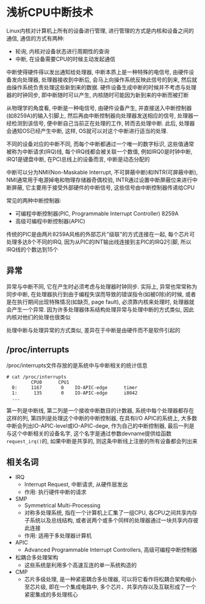 # 浅析CPU中断技术

Linux内核对计算机上所有的设备进行管理, 进行管理的方式是内核和设备之间的通信, 通信的方式有两种:
+ 轮询, 内核对设备状态进行周期性的查询
+ 中断, 在设备需要CPU的时候主动发起通信

中断使得硬件得以发出通知给处理器, 中断本质上是一种特殊的电信号, 由硬件设备发向处理器, 处理器接收到中断后, 会马上向操作系统反映此信号的到来, 然后就由操作系统负责处理这些新到来的数据. 硬件设备生成中断的时候并不考虑与处理器的时钟同步, 即中断随时可以产生, 内核随时可能因为新到来的中断而被打断

从物理学的角度看, 中断是一种电信号, 由硬件设备产生, 并直接送入中断控制器(如8259A)的输入引脚上, 然后再由中断控制器向处理器发送相应的信号, 处理器一经检测到该信号, 便中断自己当前正在处理的工作, 转而去处理中断. 此后, 处理器会通知OS已经产生中断, 这样, OS就可以对这个中断进行适当的处理. 

不同的设备对应的中断不同, 而每个中断都通过一个唯一的数字标识, 这些值通常被称为中断请求(IRQ)线, 每个IRQ线都会被关联一个数值, 例如IRQ0是时钟中断, IRQ1是键盘中断, 在PCI总线上的设备而言, 中断是动态分配的

中断可以分为NMI(Non-Maskable Interrupt, 不可屏蔽中断)和INTR(可屏蔽中断), NMI通常用于电源掉电和物理存储器奇偶校验, INTR通过设置中断屏蔽位来进行中断屏蔽, 它主要用于接受外部硬件的中断信号, 这些信号由中断控制器传递给CPU

常见的两种中断控制器:
+ 可编程中断控制器(PIC, Programmable Interrupt Controller) 8259A
+ 高级可编程中断控制器(APIC)

传统的PIC是由两片8259A风格的外部芯片"级联"的方式连接在一起, 每个芯片可处理多达8个不同的IRQ, 因为从PIC的INT输出线连接到主PIC的IRQ2引脚, 所以IRQ线的个数达到15个

## 异常

异常与中断不同, 它在产生时必须考虑与处理器时钟同步. 实际上, 异常也常常称为同步中断, 在处理器执行到由于编程失误而导致的错误指令(如被0除)的时候, 或者是在执行期间出现特殊情况(如缺页, page fault), 必须靠内核来处理时, 处理器就会产生一个异常. 因为许多处理器体系结构处理异常与处理中断的方式类似, 因此内核对他们的处理也很类似

处理中断与处理异常的方式类似, 差异在于中断是由硬件而不是软件引起的

## /proc/interrupts

/proc/interrupts文件存放的是系统中与中断相关的统计信息

```console
# cat /proc/interrupts
         CPU0      CPU1
  0:     1167       0    IO-APIC-edge      timer
  1:      135       0    IO-APIC-edge      i8042
  ...
```
第一列是中断线, 第二列是一个接收中断数目的计数器, 系统中每个处理器都存在这样的列, 第四列是处理这个中断的中断控制器, 在具有I/O APIC的系统上, 大多数中断会列出IO-APIC-level或IO-APIC-dege, 作为自己的中断控制器, 最后一列是与这个中断相关的设备名字, 这个名字是通过参数devname提供给函数`request_irq()`的, 如果中断是共享的, 则这条中断线上注册的所有设备都会列出来 

## 相关名词

+ IRQ
    + Interrupt Request, 中断请求, 从硬件层发出
    + 作用: 执行硬件中断的请求
+ SMP
    + Symmetrical Multi-Processing
    + 对称多处理系统, 指在一个计算机上汇集了一组CPU, 各CPU之间共享内存子系统以及总线结构, 或者说两个或多个同样的处理器通过一块共享内存彼此连接
    + 作用: 适用于多处理器计算机
+ APIC
    + Advanced Programmable Interrupt Controllers, 高级可编程中断控制器
+ 松耦合多处理架构
    + 这些系统是利用多个高速互连的单一系统构造的
+ CMP
    + 芯片多级处理, 是一种紧密耦合多处理器, 可以将它看作将松耦合架构缩小至芯片级, 即在一个集成电路中, 多个芯片、共享内存以及互联形成了一个紧密集成的多处理核心

